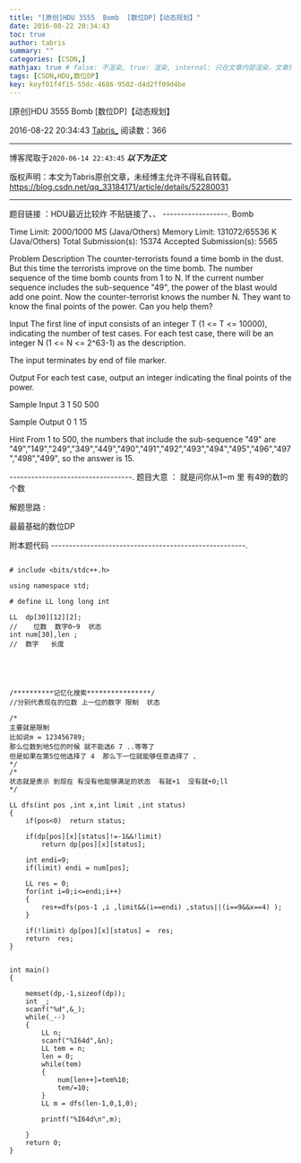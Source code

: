 ```yaml
---
title: "[原创]HDU 3555  Bomb  [数位DP]【动态规划】"
date: 2016-08-22 20:34:43
toc: true
author: tabris
summary: ""
categories: [CSDN,]
mathjax: true # false: 不渲染, true: 渲染, internal: 只在文章内部渲染，文章列表中不渲染
tags: [CSDN,HDU,数位DP]
key: keyf01f4f15-55dc-4686-9502-d4d2ff09d4be
---
```


[原创]HDU 3555  Bomb  [数位DP]【动态规划】

2016-08-22 20:34:43  [Tabris_](https://me.csdn.net/qq_33184171) 阅读数：366

---

博客爬取于`2020-06-14 22:43:45`
***以下为正文***

版权声明：本文为Tabris原创文章，未经博主允许不得私自转载。
https://blog.csdn.net/qq_33184171/article/details/52280031

<!-- more -->

---

题目链接 ：HDU最近比较炸  不贴链接了、、
------------------.
Bomb

Time Limit: 2000/1000 MS (Java/Others)    Memory Limit: 131072/65536 K (Java/Others)
Total Submission(s): 15374    Accepted Submission(s): 5565


Problem Description
The counter-terrorists found a time bomb in the dust. But this time the terrorists improve on the time bomb. The number sequence of the time bomb counts from 1 to N. If the current number sequence includes the sub-sequence "49", the power of the blast would add one point.
Now the counter-terrorist knows the number N. They want to know the final points of the power. Can you help them?


Input
The first line of input consists of an integer T (1 <= T <= 10000), indicating the number of test cases. For each test case, there will be an integer N (1 <= N <= 2^63-1) as the description.

The input terminates by end of file marker.


Output
For each test case, output an integer indicating the final points of the power.


Sample Input
3
1
50
500


Sample Output
0
1
15

Hint
From 1 to 500, the numbers that include the sub-sequence "49" are "49","149","249","349","449","490","491","492","493","494","495","496","497","498","499",
so the answer is 15.

----------------------------------.
题目大意 ： 就是问你从1~m 里 有49的数的个数

解题思路 :

最最基础的数位DP



附本题代码
------------------------------------------------------.
```

# include <bits/stdc++.h>

using namespace std;

# define LL long long int

LL  dp[30][12][2];
//    位数  数字0~9  状态
int num[30],len ;
//  数字   长度





/**********记忆化搜索****************/
//分别代表现在的位数 上一位的数字 限制  状态

/*
主要就是限制
比如说m = 123456789;
那么位数到地5位的时候 就不能选6 7 ..等等了
但是如果在第5位他选择了 4  那么下一位就能够任意选择了 、
*/
/*
状态就是表示 到现在 有没有他能够满足的状态  有就+1  没有就+0;ll
*/

LL dfs(int pos ,int x,int limit ,int status)
{
    if(pos<0)  return status;

    if(dp[pos][x][status]!=-1&&!limit)
        return dp[pos][x][status];

    int endi=9;
    if(limit) endi = num[pos];

    LL res = 0;
    for(int i=0;i<=endi;i++)
    {
        res+=dfs(pos-1 ,i ,limit&&(i==endi) ,status||(i==9&&x==4) );
    }

    if(!limit) dp[pos][x][status] =  res;
    return  res;
}


int main()
{

    memset(dp,-1,sizeof(dp));
    int _;
    scanf("%d",&_);
    while(_--)
    {
        LL n;
        scanf("%I64d",&n);
        LL tem = n;
        len = 0;
        while(tem)
        {
            num[len++]=tem%10;
            tem/=10;
        }
        LL m = dfs(len-1,0,1,0);

        printf("%I64d\n",m);

    }
    return 0;
}



```
